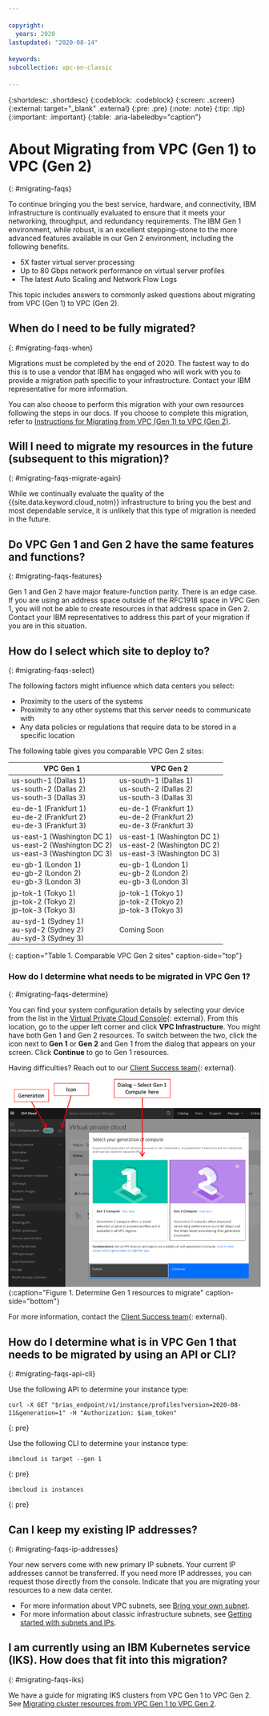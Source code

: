 ```yaml
---

copyright:
  years: 2020
lastupdated: "2020-08-14"

keywords:
subcollection: vpc-on-classic

---
```


{:shortdesc: .shortdesc}
{:codeblock: .codeblock}
{:screen: .screen}
{:external: target="_blank" .external}
{:pre: .pre}
{:note: .note}
{:tip: .tip}
{:important: .important}
{:table: .aria-labeledby="caption"}

# About Migrating from VPC (Gen 1) to VPC (Gen 2)
{: #migrating-faqs}

To continue bringing you the best service, hardware, and connectivity, IBM infrastructure is continually evaluated to ensure that it meets your networking, throughput, and redundancy requirements.  The IBM Gen 1 environment, while robust, is an excellent stepping-stone to the more advanced features available in our Gen 2 environment, including the following benefits.

* 5X faster virtual server processing
* Up to 80 Gbps network performance on virtual server profiles
* The latest Auto Scaling and Network Flow Logs

This topic includes answers to commonly asked questions about migrating from VPC (Gen 1) to VPC (Gen 2).

## When do I need to be fully migrated?
{: #migrating-faqs-when}

Migrations must be completed by the end of 2020.  The fastest way to do this is to use a vendor that IBM has engaged who will work with you to provide a migration path specific to your infrastructure.  Contact your IBM representative for more information.

You can also choose to perform this migration with your own resources following the steps in our docs. If you choose to complete this migration, refer to [Instructions for Migrating from VPC (Gen 1) to VPC (Gen 2)](/docs/vpc-on-classic?topic=vpc-on-classic-migrating-vpc).

## Will I need to migrate my resources in the future (subsequent to this migration)?
{: #migrating-faqs-migrate-again}

While we continually evaluate the quality of the {{site.data.keyword.cloud_notm}} infrastructure to bring you the best and most dependable service, it is unlikely that this type of migration is needed in the future.

## Do VPC Gen 1 and Gen 2 have the same features and functions?
{: #migrating-faqs-features}

Gen 1 and Gen 2 have major feature-function parity. There is an edge case. If you are using an address space outside of the RFC1918 space in VPC Gen 1, you will not be able to create resources in that address space in Gen 2. Contact your IBM representatives to address this part of your migration if you are in this situation.

## How do I select which site to deploy to?
{: #migrating-faqs-select}

The following factors might influence which data centers you select:

* Proximity to the users of the systems
* Proximity to any other systems that this server needs to communicate with
* Any data policies or regulations that require data to be stored in a specific location

The following table gives you comparable VPC Gen 2 sites:

|VPC Gen 1|VPC Gen 2|
|-----|-----|
|us-south-1 (Dallas 1)<br>us-south-2 (Dallas 2)<br>us-south-3 (Dallas 3)|us-south-1 (Dallas 1)<br>us-south-2 (Dallas 2)<br>us-south-3 (Dallas 3)|
|eu-de-1 (Frankfurt 1)<br>eu-de-2 (Frankfurt 2)<br>eu-de-3 (Frankfurt 3)|eu-de-1 (Frankfurt 1)<br>eu-de-2 (Frankfurt 2)<br>eu-de-3 (Frankfurt 3)|
|us-east-1 (Washington DC 1)<br>us-east-2 (Washington DC 2)<br>us-east-3 (Washington DC 3)|us-east-1 (Washington DC 1)<br>us-east-2 (Washington DC 2)<br>us-east-3 (Washington DC 3)|
|eu-gb-1 (London 1)<br>eu-gb-2 (London 2)<br>eu-gb-3 (London 3)|eu-gb-1 (London 1)<br>eu-gb-2 (London 2)<br>eu-gb-3 (London 3)|
|jp-tok-1 (Tokyo 1)<br>jp-tok-2 (Tokyo 2)<br>jp-tok-3 (Tokyo 3)|jp-tok-1 (Tokyo 1)<br>jp-tok-2 (Tokyo 2)<br>jp-tok-3 (Tokyo 3)|
|au-syd-1 (Sydney 1)<br>au-syd-2 (Sydney 2)<br>au-syd-3 (Sydney 3)|Coming Soon|
{: caption="Table 1. Comparable VPC Gen 2 sites" caption-side="top"}

### How do I determine what needs to be migrated in VPC Gen 1?
{: #migrating-faqs-determine}

You can find your system configuration details by selecting your device from the list in the [Virtual Private Cloud Console](https://cloud.ibm.com/login){: external}. From this location, go to the upper left corner and click **VPC Infrastructure**.  You might have both Gen 1 and Gen 2 resources.  To switch between the two, click the icon next to **Gen 1** or **Gen 2** and Gen 1 from the dialog that appears on your screen.  Click **Continue** to go to Gen 1 resources.

Having difficulties?  Reach out to our [Client Success team](https://www.ibm.com/cloud/data-centers/?focusArea=WCP%20-%20Pooled%20CSM&contactmodule){: external}.

![Migrating-Faqs.](images/vpc-migrate-determine-resources.png){:caption="Figure 1. Determine Gen 1 resources to migrate" caption-side="bottom"}

For more information, contact the [Client Success team](https://www.ibm.com/cloud/data-centers/?focusArea=WCP%20-%20Pooled%20CSM&contactmodule){: external}.

## How do I determine what is in VPC Gen 1 that needs to be migrated by using an API or CLI?
{: #migrating-faqs-api-cli}

Use the following API to determine your instance type:

```
curl -X GET "$rias_endpoint/v1/instance/profiles?version=2020-08-11&generation=1" -H "Authorization: $iam_token"
```
{: pre}

Use the following CLI to determine your instance type:

```
ibmcloud is target --gen 1
```
{: pre}

```
ibmcloud is instances
```
{: pre}

## Can I keep my existing IP addresses?  
{: #migrating-faqs-ip-addresses}

Your new servers come with new primary IP subnets. Your current IP addresses cannot be transferred. If you need more IP addresses, you can request those directly from the console. Indicate that you are migrating your resources to a new data center.

* For more information about VPC subnets, see [Bring your own subnet](https://cloud.ibm.com/docs/vpc?topic=vpc-configuring-address-prefixes).
* For more information about classic infrastructure subnets, see [Getting started with subnets and IPs](/docs/subnets?topic=subnets-getting-started).

## I am currently using an IBM Kubernetes service (IKS).  How does that fit into this migration?  
{: #migrating-faqs-iks}

We have a guide for migrating IKS clusters from VPC Gen 1 to VPC Gen 2. See [Migrating cluster resources from VPC Gen 1 to VPC Gen 2](/docs/containers?topic=containers-vpc_migrate_tutorial).
